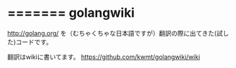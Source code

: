 =======
golangwiki
==========

http://golang.org/ を（むちゃくちゃな日本語ですが）翻訳の際に出てきた(試した)コードです。

翻訳はwikiに書いてます。
https://github.com/kwmt/golangwiki/wiki
